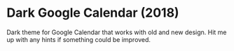 # Dark Google Calendar (2018)

Dark theme for Google Calendar that works with old and new design. Hit me up with any hints if something could be improved.

